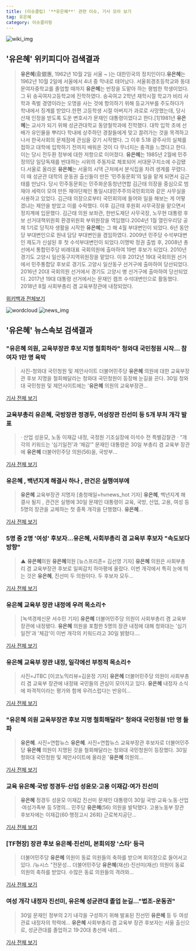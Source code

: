 ```yaml
---
title: (이슈클립) '**유은혜**' 관련 이슈, 기사 모아 보기
tag: 유은혜
category: 이슈클리핑
---
```

![wiki_img](https://user-images.githubusercontent.com/42597476/44503234-41136a80-a6d0-11e8-9071-6fc6418eafe4.png)
## **'**유은혜**'** 위키피디아 검색결과
>**유은혜**(兪銀惠, 1962년 10월 2일 서울 ~ )는 대한민국의 정치인이다.**유은혜**는 1962년 10월 2일에 서울에서 4녀 중 막내로 태어났다. 서울휘경초등학교와 동대문여자중학교를 졸업할 때까지 **유은혜**는 반장을 도맡아 하는 평범한 학생이었다. 그 뒤 송곡여자고등학교에 진학하였다. 송곡여고 2학년 재학시절 학교가 비리 사학과 족벌 경영이라는 오명을 사는 것에 항의하기 위해 등교거부를 주도하다가 학내에서 징계를 받았다.한편 고등학생 시절 아버지가 과로로 사망했는데, 당시 산재 인정을 받도록 도운 변호사가 문재인 대통령이었다고 한다.[1]1981년 **유은혜**는 교사가 되기 위해 성균관대학교 동양철학과에 진학했다. 대학 입학 초에 선배가 유인물을 뿌리다 학내에 상주하던 경찰들에게 맞고 끌려가는 것을 목격하고 나서 한국사회의 문제점에 관심을 갖기 시작했다. 그 이후 5.18 광주사의 실체를 접하고 대학에 입학하기 전까지 배워온 것이 다 무너지는 충격을 느꼈다고 한다. 이는 당시 전두환 정부에 대한 저항으로 이어졌다. **유은혜**는 1985년 2월에 민주정의당 일당독재를 반대하는 시위의 주동자로 체포되어 서대문구치소에 수감됐다.서울로 올라온 **유은혜**는 서울의 시댁 근처에서 분식집을 차려 생계를 꾸렸다. 이 때 성균관 대학의 운동권 출신들이 만든 ‘민주동문회’의 일을 맡게 되면서 김근태를 만났다. 당시 민주동문회는 민주화운동청년연합 김근태 의장을 중심으로 범재야 세력이 모여 만든 재야단체인 통일시대민주주의국민회의와 같은 사무실을 사용하고 있었다. 김근태 의장으로부터 국민회의에 들어와 일을 해보는 게 어떻겠냐는 제안을 받았고 이를 수락했다. 이후 김근태 후원회 사무국장을 맡으면서 정치계에 입문했다. 김근태 의원 보좌관, 한반도재단 사무국장, 노무현 대통령 후보 선거대책위원회 환경위원회 부위원장을 역임했다.2004년 1월 열린우리당 공채 1기로 당직자 생활을 시작한 **유은혜**는 그 해 4월 부대변인이 되었다. 6년 동안 당 부대변인으로 원내 담당 부대변인을 겸임하였다. 2009년 민주당 수석부대변인 제도가 신설된 후 첫 수석부대변인이 되었다.이명박 정권 출범 후, 2008년 총선에서 통합민주당 비례대표 국회의원에 출마하여 19번 후보가 되었다. 2010년 경기도 고양시 일산동구지역위원장을 맡았다. 이후 2012년 19대 국회의원 선거에서 민주통합당 후보로 경기도 고양시 일산동구 선거구에 출마하여 당선되었다. 2016년 20대 국회의원 선거에서 경기도 고양시 병 선거구에 출마하여 당선되었다. 2017년 19대 대통령 선거에서는 문재인 캠프 수석대변인으로 활동했다. 2018년 8월 사회부총리 겸 교육부장관에 내정되었다.

<a href="https://ko.wikipedia.org/wiki/유은혜" target="_blank">위키백과 전체보기</a>

![wordcloud](https://s3.ap-northeast-2.amazonaws.com/lyrics101-wordcloud/2018-08-31-1535643381.png)
![news_img](https://user-images.githubusercontent.com/42597476/44507050-1206f400-a6e4-11e8-8d98-7ffbfebb353f.png)
## **'**유은혜**'** 뉴스속보 검색결과
### "**유은혜** 의원, 교육부장관 후보 지명 철회하라" 청와대 국민청원 시작… 참여자 1만 명 육박

>사진-청와대 국민청원 및 제안사이트 더불어민주당 **유은혜** 의원에 대한 교육부장관 후보 지명을 철회해달라는 청와대 국민청원이 등장해 눈길을 끈다. 30일 청와대 국민청원 및 제안사이트에는 '**유은혜** 의원의 교육부장관...

<a href="http://news20.busan.com/controller/newsController.jsp?newsId=20180830000415" target="_blank">기사 전체 보기</a>

### 교육부총리 **유은혜**, 국방장관 정경두, 여성장관 진선미 등 5개 부처 개각 발표

>· 산업 성윤모, 노동 이재갑 내정, 국정원 기조실장에 이석수 전 특별감찰관 · “개각의 키워드는 ‘심기일전’과 ‘체감’” 문재인 대통령은 30일 부총리 겸 교육부 장관에 **유은혜** 더불어민주당 의원(56)을, 국방부...

<a href="http://news.khan.co.kr/kh_news/khan_art_view.html?artid=201808301500001&code=910100" target="_blank">기사 전체 보기</a>

### **유은혜** , 백년지계 해결사 하나 , 관건은 실행여부에

>**유은혜** 교육부장관 지명자 [충청매일=hvnews_hot 기자] **유은혜**, 백년지계 해결사 될지 , 관건은 실행에  30일 문재인 대통령이 교육, 국방, 산업, 고용, 여성 등 5명의 장관을 교체하는 첫 중폭 개각을 단행했다. **유은혜**...

<a href="http://www.ccdn.co.kr/news/articleView.html?idxno=537727" target="_blank">기사 전체 보기</a>

### 5명 중 2명 '여성' 후보자…**유은혜**, 사회부총리 겸 교육부 후보자 "속도보다 방향"

>▲ **유은혜**의원 **유은혜**의원 [뉴스프리존= 김선영 기자] **유은혜** 의원은 사회부총리 겸 교육부장관 후보로 일찌감치 하마평에 올랐다. 이번 개각에서 특히 눈에 띄는 것은 **유은혜**, 진선미 두 의원이다. 두 후보자 모두...

<a href="http://www.newsfreezone.co.kr/news/articleView.html?idxno=77670" target="_blank">기사 전체 보기</a>

### **유은혜** 교육부 장관 내정에 우려 목소리↑

>[녹색경제신문 서수민 기자] **유은혜** 더불어민주당 의원이 사회부총리 겸 교육부 장관에 내정됐다. **유은혜** 의원을 포함한 5명의 장관 내정에 대해 청와대는 '심기일전'과 '체감'이 이번 개각의 키워드라고 30일 밝혔다....

<a href="http://www.greened.kr/news/articleView.html?idxno=73673" target="_blank">기사 전체 보기</a>

### **유은혜** 교육부 장관 내정, 일각에선 부정적 목소리↑

>사진=JTBC [이코노믹리뷰=김윤정 기자] **유은혜** 더불어민주당 의원이 사회부총리 겸 교육부 장관에 내정돼 국민들의 관심이 모아지고 있다. **유은혜** 내정자 소식에 파격적이라는 평가와 함께 우려스럽다는 반응이...

<a href="http://www.econovill.com/news/articleView.html?idxno=345079" target="_blank">기사 전체 보기</a>

### "**유은혜** 의원 교육부장관 후보 지명 철회해달라" 청와대 국민청원 1만 명 돌파

>**유은혜**. 사진=연합뉴스 **유은혜**. 사진=연합뉴스 교육부장관 후보자로 더불어민주당 **유은혜** 의원이 지명된 것을 철회해달라는 청와대 국민청원이 등장했다. 30일 청와대 국민청원 및 제안사이트에 올라온 '**유은혜** 의원의...

<a href="http://www.joongboo.com/news/articleView.html?idxno=1283089" target="_blank">기사 전체 보기</a>

### 교육 **유은혜**·국방 정경두·산업 성윤모·고용 이재갑·여가 진선미

>**유은혜** 정경두 성윤모 이재갑 진선미 문재인 대통령이 30일 국방·교육·노동·산업·여성가족부 등 5명의... 민주당 **유은혜**(56) 의원을 발탁했다. 고용노동부 장관 후보자에는 이재갑(60·행정고시 26회) 근로복지공단...

<a href="http://www.kwangju.co.kr/read.php3?aid=1535641200640298004" target="_blank">기사 전체 보기</a>

### [TF현장] 장관 후보 **유은혜**·진선미, 본회의장 '스타' 등극

>더불어민주당 **유은혜** 의원이 동료 의원들의 축하를 받으며 회의장으로 들어서고 있다. /뉴시스 "전문성... 더불어민주당 **유은혜**(재선)·진선미(재선) 의원이 동료 의원의 축하를 받았다. 수많은 동료 의원들의 격려와...

<a href="http://news.tf.co.kr/read/ptoday/1732052.htm" target="_blank">기사 전체 보기</a>

### 여성 개각 내정자 진선미, **유은혜** 성균관대 졸업 눈길..."법조-운동권"

>30일 문재인 정부의 2기 내각을 구성하기 위해 발표된 진선민 **유은혜** 등 두 여성 관료 내정자의 학력에... **유은혜** 사회부총리 겸 교육부 장관 후보자는 서울 출신으로, 성균관대를 졸업하고 19·20대 총선에 내리...

<a href="http://www.kookje.co.kr/news2011/asp/newsbody.asp?code=0300&key=20180831.99099014393" target="_blank">기사 전체 보기</a>


